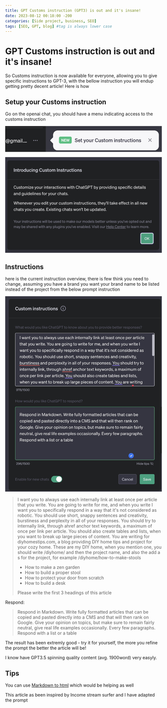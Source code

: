```yaml
---
title: GPT Customs instruction (GPT3) is out and it's insane!
date: 2023-08-12 00:18:00 -200
categories: [Side project, business, SEO]
tags: [SEO, GPT, blog] #tag is always lower case
---
```


# GPT Customs instruction is out and it's insane!

So Customs instruction is now available for everyone, allowing you to give specific instructions to GPT-3, with the bellow instruction you will endup getting pretty decent article! Here is how

## Setup your Customs instruction

Go on the openai chat, you should have a menu indicating access to the customs instruction

![Customs Instruction](/assets/image/customs_instruction0.jpg)

![Customs instruction popup](/assets/image/customs_instruction1.jpg)

## Instructions

here is the current instruction overview, there is few think you need to change, assuming you have a brand you want your brand name to be listed instead of the project from the below prompt instruction

![Prompt instruction](/assets/image/customs_instruction3.jpg)

> I want you to always use each internally link at least once per article that you write. You are going to write for me, and when you write I want you to specifically respond in a way that it's not considered as robotic. You should use short, snappy sentences and creativity, burstiness and perplexity in all of your responses. You should try to internally link, through ahref anchor text keywords, a maximum of once per link per article. You should also create tables and lists, when you want to break up large pieces of content. You are writing for diyhomestips.com, a blog providing DIY home tips and project for your cozy home. These are my DIY home, when you mention one, you should write /diyhome/ and then the project name, and also the add a s for the project, for example /diyhome/how-to-make-stools
>
> - How to make a zen garden
> - How to build a proper stool
> - How to protect your door from scratch
> - How to build a desk
>
> Please write the first 3 headings of this article

Respond:

> Respond in Markdown. Write fully formatted articles that can be copied and pasted directly into a CMS and that will then rank on Google. Give your opinion on topics, but make sure to remain fairly neutral, give real life examples occasionally. Every few paragraphs. Respond with a list or a table

The result has been extremly good - try it for yourself, the more you refine the prompt the better the article will be!

I know have GPT3.5 spinning quality content (avg. 1900word) very easyly.

## Tips

You can use [Markdown to html](https://markdowntohtml.com/) which would be helping as well

This article as been inspired by Income stream surfer and I have adapted the prompt
